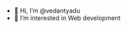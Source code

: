 - 👋 Hi, I’m @vedantyadu
- 👀 I’m interested in Web development
<!---
vedantyadu/vedantyadu is a ✨ special ✨ repository because its `README.md` (this file) appears on your GitHub profile.
You can click the Preview link to take a look at your changes.
--->
